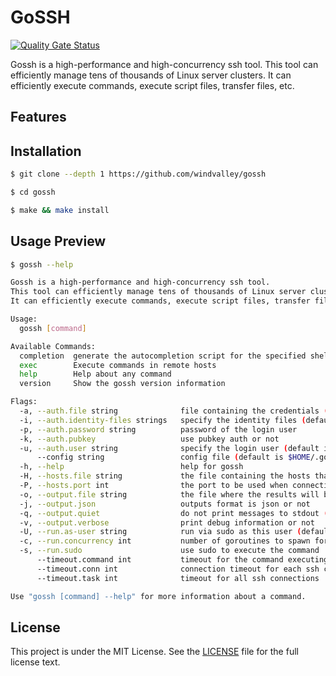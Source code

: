 # GoSSH

[![Quality Gate Status](https://sonarcloud.io/api/project_badges/measure?project=windvalley_gossh&metric=alert_status)](https://sonarcloud.io/summary/new_code?id=windvalley_gossh)

Gossh is a high-performance and high-concurrency ssh tool.
This tool can efficiently manage tens of thousands of Linux server clusters.
It can efficiently execute commands, execute script files, transfer files, etc.

## Features

## Installation

```sh
$ git clone --depth 1 https://github.com/windvalley/gossh

$ cd gossh

$ make && make install
```

## Usage Preview

```sh
$ gossh --help

Gossh is a high-performance and high-concurrency ssh tool.
This tool can efficiently manage tens of thousands of Linux server clusters.
It can efficiently execute commands, execute script files, transfer files, etc.

Usage:
  gossh [command]

Available Commands:
  completion  generate the autocompletion script for the specified shell
  exec        Execute commands in remote hosts
  help        Help about any command
  version     Show the gossh version information

Flags:
  -a, --auth.file string              file containing the credentials (format is "username:password")
  -i, --auth.identity-files strings   specify the identity files (default is $HOME/.ssh/{id_rsa,id_dsa})
  -p, --auth.password string          password of the login user
  -k, --auth.pubkey                   use pubkey auth or not
  -u, --auth.user string              specify the login user (default is $USER)
      --config string                 config file (default is $HOME/.gossh.yaml)
  -h, --help                          help for gossh
  -H, --hosts.file string             the file containing the hosts that to ssh
  -P, --hosts.port int                the port to be used when connecting (default 22)
  -o, --output.file string            the file where the results will be saved
  -j, --output.json                   outputs format is json or not
  -q, --output.quiet                  do not print messages to stdout (only print errors)
  -v, --output.verbose                print debug information or not
  -U, --run.as-user string            run via sudo as this user (default "root")
  -c, --run.concurrency int           number of goroutines to spawn for simultaneous connection attempts (default 1)
  -s, --run.sudo                      use sudo to execute the command
      --timeout.command int           timeout for the command executing on each remote host
      --timeout.conn int              connection timeout for each ssh connection (default 10)
      --timeout.task int              timeout for all ssh connections

Use "gossh [command] --help" for more information about a command.
```

## License

This project is under the MIT License.
See the [LICENSE](LICENSE) file for the full license text.
